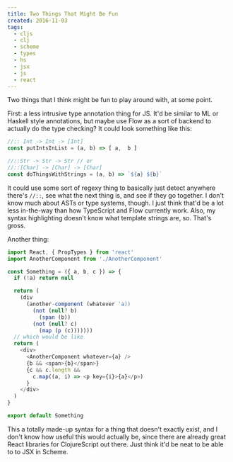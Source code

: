 ```yaml
---
title: Two Things That Might Be Fun
created: 2016-11-03
tags:
  - cljs
  - clj
  - scheme
  - types
  - hs
  - jsx
  - js
  - react
---
```


Two things that I think might be fun to play around with, at some point.

First: a less intrusive type annotation thing for JS. It'd be similar to ML or
Haskell style annotations, but maybe use Flow as a sort of backend to actually
do the type checking? It could look something like this:

```js
//:: Int -> Int -> [Int]
const putIntsInList = (a, b) => [ a,  b ]

//::Str -> Str -> Str // or
//::[Char] -> [Char] -> [Char]
const doThingsWithStrings = (a, b) => `${a} ${b}`
```

It could use some sort of regexy thing to basically just detect anywhere there's
`//::`, see what the next thing is, and see if they go together. I don't know
much about ASTs or type systems, though. I just think that'd be a lot less
in-the-way than how TypeScript and Flow currently work. Also, my syntax
highlighting doesn't know what template strings are, so. That's gross.

Another thing:

```js
import React, { PropTypes } from 'react'
import AnotherComponent from './AnotherComponent'

const Something = ({ a, b, c }) => {
  if (!a) return null

  return (
    (div
      (another-component (whatever 'a))
        (not (null? b)
          (span (b))
        (not (null? c)
          (map (p (c)))))))
  // which would be like
  return (
    <div>
      <AnotherComponent whatever={a} />
      {b && <span>{b}</span>}
      {c && c.length &&
        c.map((a, i) => <p key={i}>{a}</p>)
      }
    </div>
  )
}

export default Something
```

This a totally made-up syntax for a thing that doesn't exactly exist, and I
don't know how useful this would actually be, since there are already great
React libraries for ClojureScript out there. Just think it'd be neat to be able
to to JSX in Scheme.
